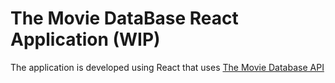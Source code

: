 # The Movie DataBase React Application (WIP)

The application is developed using React that uses [The Movie Database API](http://themoviedb.org)
